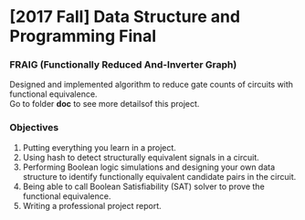 # [2017 Fall] Data Structure and Programming Final
### FRAIG (Functionally Reduced And-Inverter Graph)

Designed and implemented algorithm to reduce gate counts of circuits with functional equivalence.</br>
Go to folder **doc** to see more detailsof this project.

### Objectives

1. Putting everything you learn in a project.
2. Using hash to detect structurally equivalent signals in a circuit.
3. Performing Boolean logic simulations and designing your own data structure to identify functionally equivalent candidate pairs in the circuit.
4. Being able to call Boolean Satisfiability (SAT) solver to prove the functional equivalence.
5. Writing a professional project report.
